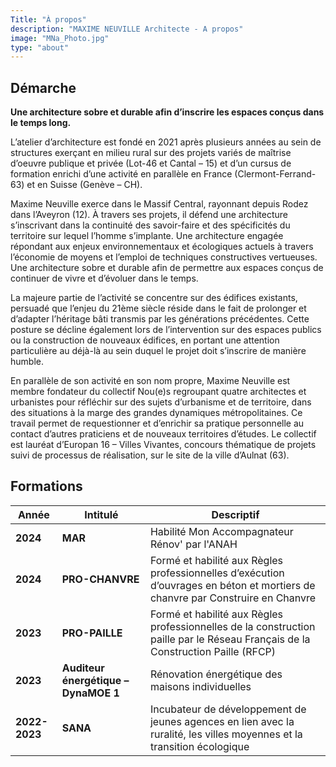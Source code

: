 ```yaml
---
Title: "À propos"
description: "MAXIME NEUVILLE Architecte - A propos"
image: "MNa_Photo.jpg"
type: "about"
---
```


## Démarche

**Une architecture sobre et durable afin d’inscrire les espaces conçus dans le temps long.**

L’atelier d’architecture est fondé en 2021 après plusieurs années au sein de structures exerçant en milieu rural sur des projets variés de maîtrise d’oeuvre publique et privée (Lot-46 et Cantal – 15) et d’un cursus de formation enrichi d’une activité en parallèle en France (Clermont-Ferrand-63) et en Suisse (Genève – CH).

Maxime Neuville exerce dans le Massif Central, rayonnant depuis Rodez dans l’Aveyron (12). À travers ses projets, il défend une architecture s’inscrivant dans la continuité des savoir-faire et des spécificités du territoire sur lequel l’homme s’implante. Une architecture engagée répondant aux enjeux environnementaux et écologiques actuels à travers l’économie de moyens et l’emploi de techniques constructives vertueuses. Une architecture sobre et durable afin de permettre aux espaces conçus de continuer de vivre et d’évoluer dans le temps.

La majeure partie de l’activité se concentre sur des édifices existants, persuadé que l’enjeu du 21ème siècle réside dans le fait de prolonger et d’adapter l’héritage bâti transmis par les générations précédentes. Cette posture se décline également lors de l’intervention sur des espaces publics ou la construction de nouveaux édifices, en portant une attention particulière au déjà-là au sein duquel le projet doit s’inscrire de manière humble.

En parallèle de son activité en son nom propre, Maxime Neuville est membre fondateur du collectif Nou(e)s regroupant quatre architectes et urbanistes pour réfléchir sur des sujets d’urbanisme et de territoire, dans des situations à la marge des grandes dynamiques métropolitaines. Ce travail permet de requestionner et d’enrichir sa pratique personnelle au contact d’autres praticiens et de nouveaux territoires d’études. Le collectif est lauréat d’Europan 16 – Villes Vivantes, concours thématique de projets suivi de processus de réalisation, sur le site de la ville d’Aulnat (63).

## Formations
|  **Année** | **Intitulé** | **Descriptif** |  
|-----------|-----------|-----------|
| **2024** | **MAR**  | Habilité Mon Accompagnateur Rénov' par l'ANAH |
| **2024** | **PRO-CHANVRE** | Formé et habilité aux Règles professionnelles d’exécution d’ouvrages en béton et mortiers de chanvre par Construire en Chanvre |
| **2023** | **PRO-PAILLE** | Formé et habilité aux Règles professionnelles de la construction paille par le Réseau Français de la Construction Paille (RFCP) |
| **2023** | **Auditeur énergétique – DynaMOE 1** | Rénovation énergétique des maisons individuelles |
| **2022-2023** | **SANA** | Incubateur de développement de jeunes agences en lien avec la ruralité, les villes moyennes et la transition écologique |